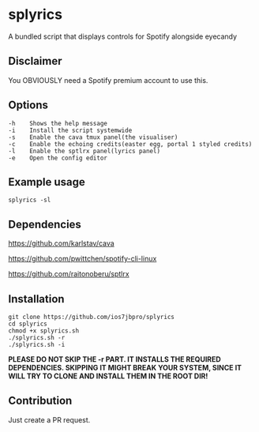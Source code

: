 # splyrics
A bundled script that displays controls for Spotify alongside eyecandy

## Disclaimer
You OBVIOUSLY need a Spotify premium account to use this.

## Options
```
-h    Shows the help message
-i    Install the script systemwide
-s    Enable the cava tmux panel(the visualiser)
-c    Enable the echoing credits(easter egg, portal 1 styled credits)
-l    Enable the sptlrx panel(lyrics panel)
-e    Open the config editor
```

## Example usage
```
splyrics -sl
```

## Dependencies
https://github.com/karlstav/cava

https://github.com/pwittchen/spotify-cli-linux

https://github.com/raitonoberu/sptlrx

## Installation
```
git clone https://github.com/ios7jbpro/splyrics
cd splyrics
chmod +x splyrics.sh
./splyrics.sh -r
./splyrics.sh -i
```
**PLEASE DO NOT SKIP THE -r PART. IT INSTALLS THE REQUIRED DEPENDENCIES. SKIPPING IT MIGHT BREAK YOUR SYSTEM, SINCE IT WILL TRY TO CLONE AND INSTALL THEM IN THE ROOT DIR!**

## Contribution
Just create a PR request.
